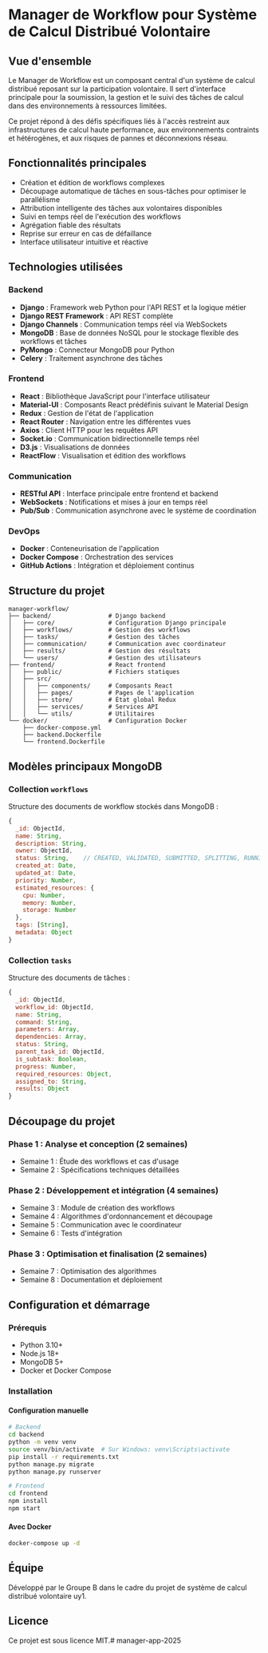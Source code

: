 # Manager de Workflow pour Système de Calcul Distribué Volontaire

## Vue d'ensemble

Le Manager de Workflow est un composant central d'un système de calcul distribué reposant sur la participation volontaire. Il sert d'interface principale pour la soumission, la gestion et le suivi des tâches de calcul dans des environnements à ressources limitées.

Ce projet répond à des défis spécifiques liés à l'accès restreint aux infrastructures de calcul haute performance, aux environnements contraints et hétérogènes, et aux risques de pannes et déconnexions réseau.

## Fonctionnalités principales

- Création et édition de workflows complexes
- Découpage automatique de tâches en sous-tâches pour optimiser le parallélisme
- Attribution intelligente des tâches aux volontaires disponibles
- Suivi en temps réel de l'exécution des workflows
- Agrégation fiable des résultats
- Reprise sur erreur en cas de défaillance
- Interface utilisateur intuitive et réactive

## Technologies utilisées

### Backend
- **Django** : Framework web Python pour l'API REST et la logique métier
- **Django REST Framework** : API REST complète
- **Django Channels** : Communication temps réel via WebSockets
- **MongoDB** : Base de données NoSQL pour le stockage flexible des workflows et tâches
- **PyMongo** : Connecteur MongoDB pour Python
- **Celery** : Traitement asynchrone des tâches

### Frontend
- **React** : Bibliothèque JavaScript pour l'interface utilisateur
- **Material-UI** : Composants React prédéfinis suivant le Material Design
- **Redux** : Gestion de l'état de l'application
- **React Router** : Navigation entre les différentes vues
- **Axios** : Client HTTP pour les requêtes API
- **Socket.io** : Communication bidirectionnelle temps réel
- **D3.js** : Visualisations de données
- **ReactFlow** : Visualisation et édition des workflows

### Communication
- **RESTful API** : Interface principale entre frontend et backend
- **WebSockets** : Notifications et mises à jour en temps réel
- **Pub/Sub** : Communication asynchrone avec le système de coordination

### DevOps
- **Docker** : Conteneurisation de l'application
- **Docker Compose** : Orchestration des services
- **GitHub Actions** : Intégration et déploiement continus

## Structure du projet

```
manager-workflow/
├── backend/                # Django backend
│   ├── core/               # Configuration Django principale
│   ├── workflows/          # Gestion des workflows
│   ├── tasks/              # Gestion des tâches
│   ├── communication/      # Communication avec coordinateur
│   ├── results/            # Gestion des résultats
│   └── users/              # Gestion des utilisateurs
├── frontend/               # React frontend
│   ├── public/             # Fichiers statiques
│   ├── src/
│   │   ├── components/     # Composants React
│   │   ├── pages/          # Pages de l'application
│   │   ├── store/          # État global Redux
│   │   ├── services/       # Services API
│   │   └── utils/          # Utilitaires
└── docker/                 # Configuration Docker
    ├── docker-compose.yml
    ├── backend.Dockerfile
    └── frontend.Dockerfile
```

## Modèles principaux MongoDB

### Collection `workflows`
Structure des documents de workflow stockés dans MongoDB :
```javascript
{
  _id: ObjectId,
  name: String,
  description: String,
  owner: ObjectId,
  status: String,    // CREATED, VALIDATED, SUBMITTED, SPLITTING, RUNNING, etc.
  created_at: Date,
  updated_at: Date,
  priority: Number,
  estimated_resources: {
    cpu: Number,
    memory: Number,
    storage: Number
  },
  tags: [String],
  metadata: Object
}
```

### Collection `tasks`
Structure des documents de tâches :
```javascript
{
  _id: ObjectId,
  workflow_id: ObjectId,
  name: String,
  command: String,
  parameters: Array,
  dependencies: Array,
  status: String,
  parent_task_id: ObjectId,
  is_subtask: Boolean,
  progress: Number,
  required_resources: Object,
  assigned_to: String,
  results: Object
}
```

## Découpage du projet

### Phase 1 : Analyse et conception (2 semaines)
- Semaine 1 : Étude des workflows et cas d'usage
- Semaine 2 : Spécifications techniques détaillées

### Phase 2 : Développement et intégration (4 semaines)
- Semaine 3 : Module de création des workflows
- Semaine 4 : Algorithmes d'ordonnancement et découpage
- Semaine 5 : Communication avec le coordinateur
- Semaine 6 : Tests d'intégration

### Phase 3 : Optimisation et finalisation (2 semaines)
- Semaine 7 : Optimisation des algorithmes
- Semaine 8 : Documentation et déploiement

## Configuration et démarrage

### Prérequis
- Python 3.10+
- Node.js 18+
- MongoDB 5+
- Docker et Docker Compose

### Installation

#### Configuration manuelle
```bash
# Backend
cd backend
python -m venv venv
source venv/bin/activate  # Sur Windows: venv\Scripts\activate
pip install -r requirements.txt
python manage.py migrate
python manage.py runserver

# Frontend
cd frontend
npm install
npm start
```

#### Avec Docker
```bash
docker-compose up -d
```

## Équipe

Développé par le Groupe B dans le cadre du projet de système de calcul distribué volontaire uy1.

## Licence

Ce projet est sous licence MIT.# manager-app-2025

